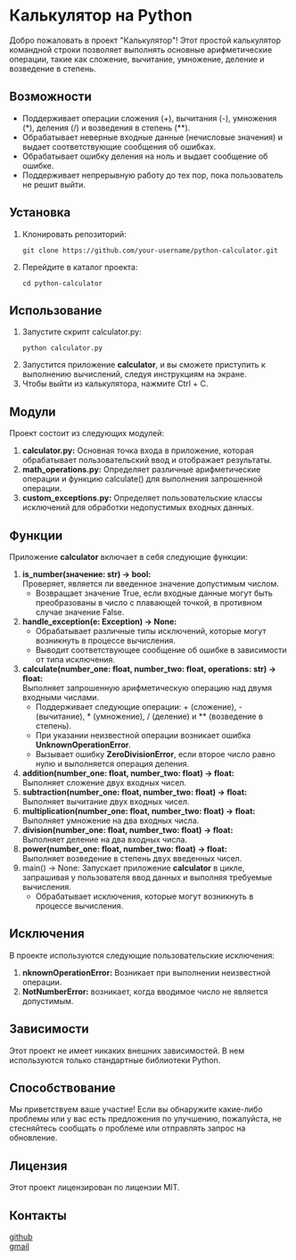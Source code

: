 # Калькулятор на Python

Добро пожаловать в проект "Калькулятор"! Этот простой калькулятор командной строки позволяет выполнять основные арифметические операции, такие как сложение, вычитание, умножение, деление и возведение в степень.

## Возможности
- Поддерживает операции сложения (+), вычитания (-), умножения (*), деления (/) и возведения в степень (**).
- Обрабатывает неверные входные данные (нечисловые значения) и выдает соответствующие сообщения об ошибках.
- Обрабатывает ошибку деления на ноль и выдает сообщение об ошибке.
- Поддерживает непрерывную работу до тех пор, пока пользователь не решит выйти.

## Установка
1. Клонировать репозиторий:
   ```
   git clone https://github.com/your-username/python-calculator.git
   ```
2. Перейдите в каталог проекта:
   ```
   cd python-calculator
   ```
## Использование
1. Запустите скрипт calculator.py:
   ```
   python calculator.py
   ```
2. Запустится приложение <b>calculator</b>, и вы сможете приступить к выполнению вычислений, следуя инструкциям на экране.
3. Чтобы выйти из калькулятора, нажмите Ctrl + C.

## Модули
Проект состоит из следующих модулей:

1. <b>calculator.py:</b> Основная точка входа в приложение, которая обрабатывает пользовательский ввод и отображает результаты.
2. <b>math_operations.py:</b> Определяет различные арифметические операции и функцию calculate() для выполнения запрошенной операции.
3. <b>custom_exceptions.py:</b> Определяет пользовательские классы исключений для обработки недопустимых входных данных.

## Функции
Приложение <b>calculator</b> включает в себя следующие функции:

1. <b>is_number(значение: str) -> bool:</b><br>
Проверяет, является ли введенное значение допустимым числом.
   - Возвращает значение True, если входные данные могут быть преобразованы в число с плавающей точкой, в противном случае значение False.
2. <b>handle_exception(e: Exception) -> None:</b><br>
   - Обрабатывает различные типы исключений, которые могут возникнуть в процессе вычисления.
   - Выводит соответствующее сообщение об ошибке в зависимости от типа исключения.
3. <b>calculate(number_one: float, number_two: float, operations: str) -> float:</b><br>
Выполняет запрошенную арифметическую операцию над двумя входными числами.
   - Поддерживает следующие операции: + (сложение), - (вычитание), * (умножение), / (деление) и ** (возведение в степень).
   - При указании неизвестной операции возникает ошибка <b>UnknownOperationError</b>.
   - Вызывает ошибку <b>ZeroDivisionError</b>, если второе число равно нулю и выполняется операция деления.
4. <b>addition(number_one: float, number_two: float) -> float:</b><br>
Выполняет сложение двух входных чисел.
5. <b>subtraction(number_one: float, number_two: float) -> float:</b><br>
Выполняет вычитание двух входных чисел.
6. <b>multiplication(number_one: float, number_two: float) -> float:</b><br>
Выполняет умножение на два входных числа.
7. <b>division(number_one: float, number_two: float) -> float:</b><br>
Выполняет деление на два входных числа.
7. <b>power(number_one: float, number_two: float) -> float:</b><br>
Выполняет возведение в степень двух введенных чисел.
8. main() -> None:
Запускает приложение <b>calculator</b> в цикле, запрашивая у пользователя ввод данных и выполняя требуемые вычисления.
   - Обрабатывает исключения, которые могут возникнуть в процессе вычисления.

## Исключения
В проекте используются следующие пользовательские исключения:

1. <b>nknownOperationError:</b> Возникает при выполнении неизвестной операции.
2. <b>NotNumberError:</b> возникает, когда вводимое число не является допустимым.

## Зависимости
Этот проект не имеет никаких внешних зависимостей. В нем используются только стандартные библиотеки Python.

## Способствование

Мы приветствуем ваше участие! Если вы обнаружите какие-либо проблемы или у вас есть предложения по улучшению, пожалуйста, не стесняйтесь сообщать о проблеме или отправлять запрос на обновление.

## Лицензия
Этот проект лицензирован по лицензии MIT.

## Контакты
[github](https://github.com/kilona57)</br>
[gmail](kondrashka04@gmail.com)

